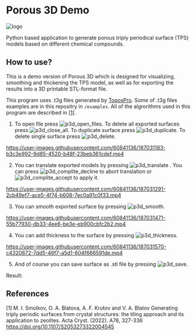 # Porous 3D Demo
![logo](https://user-images.githubusercontent.com/60841136/187030253-bdb85cf1-e946-4a67-8178-9e2e64f0476d.png)

Python based application to generate porous triply periodical surface (TPS) models based on different chemical compounds.

## How to use?

This is a demo version of Porous 3D which is designed for visualizing, smoothing and thickening the TPS model, as well as for exporting the results into a 3D printable STL-format file.

This program uses .t3g files generated by [ToposPro](https://topospro.com/). Some of .t3g files examples are in this repositry in `/examples`. All of the algrorithms used in this program are described in [[1]](#1).
1. To open file press ![p3d_open_files](https://user-images.githubusercontent.com/60841136/187031105-05d42104-c30b-4b7a-8ada-b5311e1d74f0.png). To delete all exported surfaces press ![p3d_close_all](https://user-images.githubusercontent.com/60841136/187031113-601a70b0-464f-414f-8d9a-1a5a8e7bb784.png). To duplicate surface press ![p3d_duplicate](https://user-images.githubusercontent.com/60841136/187031121-b89967b3-ca6c-42bc-9b5d-9181cb0dd3f7.png). To delete single surface press 
![p3d_delete](https://user-images.githubusercontent.com/60841136/187031128-8469a05a-fd13-498b-aff4-563051dd17fd.png).


https://user-images.githubusercontent.com/60841136/187031183-b3c3e992-9d85-4520-b48f-23beb361cdef.mp4


2. You can translate exported models by pressing ![p3d_translate](https://user-images.githubusercontent.com/60841136/187031206-f5c9bbe7-df37-4ef8-a099-4841b959dff1.png)
. You can press ![p3d_complite_decline](https://user-images.githubusercontent.com/60841136/187031218-dfa5375a-57a1-4725-af50-072d8baa09fc.png) to abort translation or ![p3d_complite_accept](https://user-images.githubusercontent.com/60841136/187031225-f590d5c3-fe1f-42a8-ae9c-ce661dd76aa6.png) to apply it.


https://user-images.githubusercontent.com/60841136/187031291-2cb49ef7-ace5-4f74-b608-7ec0a91c0f33.mp4


3. You can smooth exported surface by pressing ![p3d_smooth](https://user-images.githubusercontent.com/60841136/187031368-8960daa5-83e2-4e21-9b9a-b49e808a4144.png). 


https://user-images.githubusercontent.com/60841136/187031471-55b77930-db33-4ee6-be3e-eb900cbfc2b2.mp4


4. You can add thickness to the surface by pressing ![p3d_thickness](https://user-images.githubusercontent.com/60841136/187031385-2cc6806f-c818-47c7-bea8-b2281c56ea41.png).


https://user-images.githubusercontent.com/60841136/187031570-c4320872-7dd5-46f7-a5d1-604f666591de.mp4


5. And of course you can save surface as .stl file by pressing ![p3d_save](https://user-images.githubusercontent.com/60841136/187031400-72def4e3-12d4-46cd-afbd-c37f4a2291be.png).

Result: 

## References
<a id="1">[1]</a> 
M. I. Smolkov, O. A. Blatova, A. F. Krutov and V. A. Blatov
Generating triply periodic surfaces from crystal structures: the tiling approach and its application to zeolites. 
Acta Cryst. (2022). A78, 327-336
https://doi.org/10.1107/S2053273322004545
